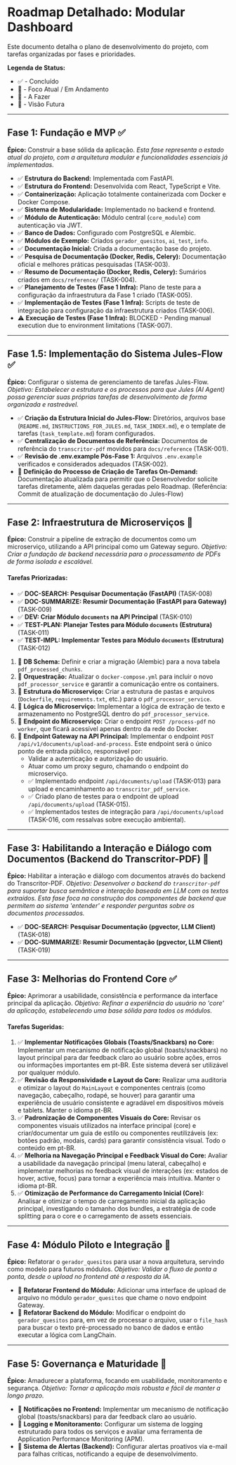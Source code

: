 # Roadmap Detalhado: Modular Dashboard

Este documento detalha o plano de desenvolvimento do projeto, com tarefas organizadas por fases e prioridades.

**Legenda de Status:**
* ✅ - Concluído
* 🎯 - Foco Atual / Em Andamento
* 📝 - A Fazer
* 🔭 - Visão Futura

---

## Fase 1: Fundação e MVP ✅

**Épico:** Construir a base sólida da aplicação.
*Esta fase representa o estado atual do projeto, com a arquitetura modular e funcionalidades essenciais já implementadas.*

* ✅ **Estrutura do Backend:** Implementada com FastAPI.
* ✅ **Estrutura do Frontend:** Desenvolvida com React, TypeScript e Vite.
* ✅ **Containerização:** Aplicação totalmente containerizada com Docker e Docker Compose.
* ✅ **Sistema de Modularidade:** Implementado no backend e frontend.
* ✅ **Módulo de Autenticação:** Módulo central (`core_module`) com autenticação via JWT.
* ✅ **Banco de Dados:** Configurado com PostgreSQL e Alembic.
* ✅ **Módulos de Exemplo:** Criados `gerador_quesitos`, `ai_test`, `info`.
* ✅ **Documentação Inicial:** Criada a documentação base do projeto.
* ✅ **Pesquisa de Documentação (Docker, Redis, Celery):** Documentação oficial e melhores práticas pesquisadas (TASK-003).
* ✅ **Resumo de Documentação (Docker, Redis, Celery):** Sumários criados em `docs/reference/` (TASK-004).
* ✅ **Planejamento de Testes (Fase 1 Infra):** Plano de teste para a configuração da infraestrutura da Fase 1 criado (TASK-005).
* ✅ **Implementação de Testes (Fase 1 Infra):** Scripts de teste de integração para configuração da infraestrutura criados (TASK-006).
* ⚠️ **Execução de Testes (Fase 1 Infra):** BLOCKED - Pending manual execution due to environment limitations (TASK-007).

---

## Fase 1.5: Implementação do Sistema Jules-Flow ✅

**Épico:** Configurar o sistema de gerenciamento de tarefas Jules-Flow.
*Objetivo: Estabelecer a estrutura e os processos para que Jules (AI Agent) possa gerenciar suas próprias tarefas de desenvolvimento de forma organizada e rastreável.*

* ✅ **Criação da Estrutura Inicial do Jules-Flow:** Diretórios, arquivos base (`README.md`, `INSTRUCTIONS_FOR_JULES.md`, `TASK_INDEX.md`), e o template de tarefas (`task_template.md`) foram configurados.
* ✅ **Centralização de Documentos de Referência:** Documentos de referência do `transcritor-pdf` movidos para `docs/reference` (TASK-001).
* ✅ **Revisão de .env.example Pós-Fase 1:** Arquivos `.env.example` verificados e considerados adequados (TASK-002).
* 📝 **Definição do Processo de Criação de Tarefas On-Demand:** Documentação atualizada para permitir que o Desenvolvedor solicite tarefas diretamente, além daquelas geradas pelo Roadmap. (Referência: Commit de atualização de documentação do Jules-Flow)

---

## Fase 2: Infraestrutura de Microserviços 🎯

**Épico:** Construir a pipeline de extração de documentos como um microserviço, utilizando a API principal como um Gateway seguro.
*Objetivo: Criar a fundação de backend necessária para o processamento de PDFs de forma isolada e escalável.*

#### Tarefas Priorizadas:

* ✅ **DOC-SEARCH: Pesquisar Documentação (FastAPI)** (TASK-008)
* ✅ **DOC-SUMMARIZE: Resumir Documentação (FastAPI para Gateway)** (TASK-009)
* ✅ **DEV: Criar Módulo `documents` na API Principal** (TASK-010)
* ✅ **TEST-PLAN: Planejar Testes para Módulo `documents` (Estrutura)** (TASK-011)
* ✅ **TEST-IMPL: Implementar Testes para Módulo `documents` (Estrutura)** (TASK-012)
1. 📝 **DB Schema:** Definir e criar a migração (Alembic) para a nova tabela `pdf_processed_chunks`.
2. 📝 **Orquestração:** Atualizar o `docker-compose.yml` para incluir o novo `pdf_processor_service` e garantir a comunicação entre os containers.
3. 📝 **Estrutura do Microserviço:** Criar a estrutura de pastas e arquivos (`Dockerfile`, `requirements.txt`, etc.) para o `pdf_processor_service`.
4. 📝 **Lógica do Microserviço:** Implementar a lógica de extração de texto e armazenamento no PostgreSQL dentro do `pdf_processor_service`.
5. 📝 **Endpoint do Microserviço:** Criar o endpoint `POST /process-pdf` no `worker`, que ficará acessível apenas dentro da rede do Docker.
6. 📝 **Endpoint Gateway na API Principal:** Implementar o endpoint `POST /api/v1/documents/upload-and-process`. Este endpoint será o único ponto de entrada público, responsável por:
   * Validar a autenticação e autorização do usuário.
   * Atuar como um proxy seguro, chamando o endpoint do microserviço.
   * ✅ Implementado endpoint `/api/documents/upload` (TASK-013) para upload e encaminhamento ao `transcritor_pdf_service`.
   * ✅ Criado plano de testes para o endpoint de upload `/api/documents/upload` (TASK-015).
   * ✅ Implementados testes de integração para `/api/documents/upload` (TASK-016, com ressalvas sobre execução ambiental).

---

## Fase 3: Habilitando a Interação e Diálogo com Documentos (Backend do Transcritor-PDF) 📝

**Épico:** Habilitar a interação e diálogo com documentos através do backend do Transcritor-PDF.
*Objetivo: Desenvolver o backend do `transcritor-pdf` para suportar busca semântica e interação baseada em LLM com os textos extraídos. Esta fase foca na construção dos componentes de backend que permitem ao sistema 'entender' e responder perguntas sobre os documentos processados.*

* ✅ **DOC-SEARCH: Pesquisar Documentação (pgvector, LLM Client)** (TASK-018)
* ✅ **DOC-SUMMARIZE: Resumir Documentação (pgvector, LLM Client)** (TASK-019)

---

## Fase 3: Melhorias do Frontend Core ✅

**Épico:** Aprimorar a usabilidade, consistência e performance da interface principal da aplicação.
*Objetivo: Refinar a experiência do usuário no 'core' da aplicação, estabelecendo uma base sólida para todos os módulos.*

#### Tarefas Sugeridas:

1.  ✅ **Implementar Notificações Globais (Toasts/Snackbars) no Core:** Implementar um mecanismo de notificação global (toasts/snackbars) no layout principal para dar feedback claro ao usuário sobre ações, erros ou informações importantes em pt-BR. Este sistema deverá ser utilizável por qualquer módulo.
2.  ✅ **Revisão da Responsividade e Layout do Core:** Realizar uma auditoria e otimizar o layout do `MainLayout` e componentes centrais (como navegação, cabeçalho, rodapé, se houver) para garantir uma experiência de usuário consistente e agradável em dispositivos móveis e tablets. Manter o idioma pt-BR.
3.  ✅ **Padronização de Componentes Visuais do Core:** Revisar os componentes visuais utilizados na interface principal (core) e criar/documentar um guia de estilo ou componentes reutilizáveis (ex: botões padrão, modais, cards) para garantir consistência visual. Todo o conteúdo em pt-BR.
4.  ✅ **Melhoria na Navegação Principal e Feedback Visual do Core:** Avaliar a usabilidade da navegação principal (menu lateral, cabeçalho) e implementar melhorias no feedback visual de interações (ex: estados de hover, active, focus) para tornar a experiência mais intuitiva. Manter o idioma pt-BR.
5.  ✅ **Otimização de Performance do Carregamento Inicial (Core):** Analisar e otimizar o tempo de carregamento inicial da aplicação principal, investigando o tamanho dos bundles, a estratégia de code splitting para o core e o carregamento de assets essenciais.

---

## Fase 4: Módulo Piloto e Integração 📝

**Épico:** Refatorar o `gerador_quesitos` para usar a nova arquitetura, servindo como modelo para futuros módulos.
*Objetivo: Validar o fluxo de ponta a ponta, desde o upload no frontend até a resposta da IA.*

* 📝 **Refatorar Frontend do Módulo:** Adicionar uma interface de upload de arquivo no módulo `gerador_quesitos` que chame o novo endpoint Gateway.
* 📝 **Refatorar Backend do Módulo:** Modificar o endpoint do `gerador_quesitos` para, em vez de processar o arquivo, usar o `file_hash` para buscar o texto pré-processado no banco de dados e então executar a lógica com LangChain.

---

## Fase 5: Governança e Maturidade 🔭

**Épico:** Amadurecer a plataforma, focando em usabilidade, monitoramento e segurança.
*Objetivo: Tornar a aplicação mais robusta e fácil de manter a longo prazo.*

* 📝 **Notificações no Frontend:** Implementar um mecanismo de notificação global (toasts/snackbars) para dar feedback claro ao usuário.
* 📝 **Logging e Monitoramento:** Configurar um sistema de logging estruturado para todos os serviços e avaliar uma ferramenta de Application Performance Monitoring (APM).
* 📝 **Sistema de Alertas (Backend):** Configurar alertas proativos via e-mail para falhas críticas, notificando a equipe de desenvolvimento.
